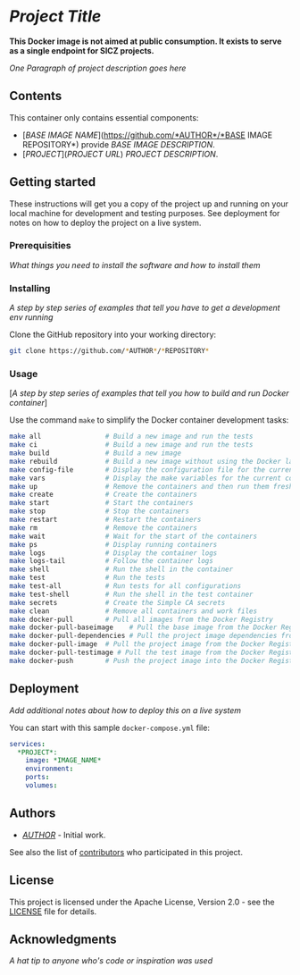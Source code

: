 # *Project Title*

**This Docker image is not aimed at public consumption.
It exists to serve as a single endpoint for SICZ projects.**

*One Paragraph of project description goes here*

## Contents

This container only contains essential components:
* [*BASE IMAGE NAME*](https://github.com/*AUTHOR*/*BASE IMAGE REPOSITORY*) provide *BASE IMAGE DESCRIPTION*.
* [*PROJECT*](*PROJECT URL*) *PROJECT DESCRIPTION*.

## Getting started

These instructions will get you a copy of the project up and running on your
local machine for development and testing purposes. See deployment for notes
on how to deploy the project on a live system.

### Prerequisities

*What things you need to install the software and how to install them*

### Installing

*A step by step series of examples that tell you have to get a development env running*

Clone the GitHub repository into your working directory:
```bash
git clone https://github.com/*AUTHOR*/*REPOSITORY*
```

### Usage

[*A step by step series of examples that tell you how to build and run Docker container*]

Use the command `make` to simplify the Docker container development tasks:
```bash
make all                # Build a new image and run the tests
make ci                 # Build a new image and run the tests
make build              # Build a new image
make rebuild            # Build a new image without using the Docker layer caching
make config-file        # Display the configuration file for the current configuration
make vars               # Display the make variables for the current configuration
make up                 # Remove the containers and then run them fresh
make create             # Create the containers
make start              # Start the containers
make stop               # Stop the containers
make restart            # Restart the containers
make rm                 # Remove the containers
make wait               # Wait for the start of the containers
make ps                 # Display running containers
make logs               # Display the container logs
make logs-tail          # Follow the container logs
make shell              # Run the shell in the container
make test               # Run the tests
make test-all           # Run tests for all configurations
make test-shell         # Run the shell in the test container
make secrets            # Create the Simple CA secrets
make clean              # Remove all containers and work files
make docker-pull        # Pull all images from the Docker Registry
make docker-pull-baseimage    # Pull the base image from the Docker Registry
make docker-pull-dependencies # Pull the project image dependencies from the Docker Registry
make docker-pull-image  # Pull the project image from the Docker Registry
make docker-pull-testimage # Pull the test image from the Docker Registry
make docker-push        # Push the project image into the Docker Registry
```

## Deployment

*Add additional notes about how to deploy this on a live system*

You can start with this sample `docker-compose.yml` file:
```yaml
services:
  *PROJECT*:
    image: *IMAGE_NAME*
    environment:
    ports:
    volumes:
```

## Authors

* [*AUTHOR*](https://github.com/*AUTHOR*) - Initial work.

See also the list of
[contributors](https://github.com/*AUTHOR*/*REPOSITORY*/contributors)
who participated in this project.

## License

This project is licensed under the Apache License, Version 2.0 - see the
[LICENSE](LICENSE) file for details.

## Acknowledgments

*A hat tip to anyone who's code or inspiration was used*
